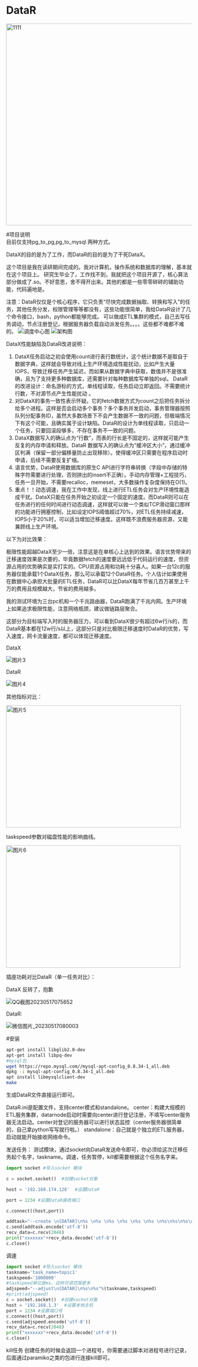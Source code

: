 # DataR
<img width="558" height="546" alt="1111" src="https://github.com/user-attachments/assets/b538b76c-06e8-4d22-9f9e-19cb550343e8" />

#项目说明  
目前仅支持pg_to_pg,pg_to_mysql 两种方式。


DataX的目的是为了工作，而DataR的目的是为了干死DataX。

这个项目是我在读研期间完成的。我对计算机，操作系统和数据库的理解，基本就在这个项目上。
研究生毕业了，工作找不到，我就把这个项目开源了，核心算法部分做成了.so。不好意思，舍不得开出来。其他的都是一些零零碎碎的辅助功能，代码遍地是。

注意：DataR仅仅是个核心程序，它只负责“尽快完成数据抽取、转换和写入”的任务，其他任务分发，权限管理等等都没有，这些功能很简单，我给DataR设计了几个命令接口，bash，python都能够完成。
可以做成ETL集群的模式，自己去写任务调动，节点注册登记，根据服务器负载自动派发任务。。。。这些都不难都不难的。
![调度中心图](https://github.com/user-attachments/assets/f7d48e9e-0f01-4d08-88aa-5fd4d5f27493)
![架构图](https://github.com/user-attachments/assets/d7ae6f33-79bb-461f-9cd8-ba4fd5f7aa06)

DataX性能缺陷及DataR改进说明：
1. DataX任务启动之初会使用count进行表行数统计，这个统计数据不是取自于数据字典，这样就会导致对线上生产环境造成性能扰动，比如产生大量IOPS，导致迁移任务产生延迟，而如果从数据字典中获取，数值并不是很准确，且为了支持更多种数据库，还需要针对每种数据库写单独的sql。  DataR的改进设计：命名游标的方式，单线程读取，任务启动立即返回。不需要统计行数，不对源节点产生性能扰动 。
2. 对DataX的事务一致性表示怀疑。它的fetch数据方式为count之后把任务拆分给多个进程。这样是否会启动多个事务？多个事务并发启动，事务管理器按照队列分配事务ID，虽然大多数场景下不会产生数据不一致的问题，但极端情况下有这个可能，且确实属于设计缺陷。DataR的设计为单线程读取，只启动一个任务，只要回滚段够多，不存在事务不一致的问题。
3. DataX数据写入的确认点为“行数”，而表的行长是不固定的，这样就可能产生反复的内存申请和释放。DataR 数据写入的确认点为“缓冲区大小”，通过缓冲区判满（保留一部分偏移量防止出现移除）。使得缓冲区只需要在程序启动时申请，后续不需要反复扩缩。
4. 语言优势，DataR使用数据库的原生C API进行字符串转换（字段中存储的特殊字符需要进行处理，否则拼出的insert不正确）。手动内存管理+工程技巧，任务一旦开始，不需要recalloc，memeset，大多数操作复杂度保持在O(1)。
5. 重点！！动态调速，我在工作中发现，线上进行ETL任务会对生产环境性能造成干扰。DataX只能在任务开始之初设定一个固定的速度。而DataR则可以在任务进行的任何时间进行动态调速，这样就可以做一个类似TCP滑动窗口那样的功能进行拥塞控制，比如设定IOPS阈值超过70%，对ETL任务持续减速，IOPS小于20%时，可以适当增加迁移速度。这样既不浪费服务器资源，又能兼顾线上生产环境。

以下为对比效果：  

极限性能超越DataX至少一倍，注意这是在单核心上达到的效果。语言优势带来的迁移速度效果是次要的，毕竟数据fetch的速度要远远低于代码运行的速度，但资源占用的优势确实是实打实的。CPU资源占用和功耗十分喜人。如果一台12c的服务器仅能承载1个DataX任务，那么可以承载12个DataR任务。个人估计如果使用在数据中心承担大批量的ETL任务，DataR可以比DataX每年节省几百万甚至上千万的费用且规模越大，节省的费用越多。  

我的测试环境为三台pc机和一个千兆路由器，DataR跑满了千兆内网。生产环境上如果追求极限性能，注意网络瓶颈，建议做链路层聚合。

这部分为目标端写入时的服务器压力，可以看到DataX很少有超过6w行/s的，而DataR基本都在12w行/s以上，这部分只是对比极限迁移速度时DataR的优势，写入速度，网卡流量速度，都可以体现迁移速度。  


DataX  

![图片3](https://github.com/user-attachments/assets/7a28b528-6240-4912-b288-96d6f8b3cf49)  


DataR  

![图片4](https://github.com/user-attachments/assets/bbe16fef-7cc7-4531-9bd4-8a9850d6d238)  



其他指标对比：  

<img width="474" height="331" alt="图片5" src="https://github.com/user-attachments/assets/12fddf2b-0456-4e3c-9cc9-25d3b3a56342" />  



taskspeed参数对磁盘性能的影响曲线。  

<img width="473" height="331" alt="图片6" src="https://github.com/user-attachments/assets/7944bd82-a515-4ab4-b018-527617438d08" />  



插座功耗对比DataR（单一任务对比）：  

DataX  反转了，抱歉

![QQ截图20230517075652](https://github.com/user-attachments/assets/7ea38124-f525-4e23-ab89-a9bc9addaebc)  


DataR:  

![微信图片_20230517080003](https://github.com/user-attachments/assets/33ad6eb9-f946-4716-b254-587d9a57c241)  


#安装  

```bash
apt-get install libglib2.0-dev
apt-get install libpq-dev
#mysql包
wget https://repo.mysql.com//mysql-apt-config_0.8.34-1_all.deb
dpkg -i mysql-apt-config_0.8.34-1_all.deb
apt install libmysqlclient-dev
make
```
生成DataR文件直接运行即可。

DataR.ini是配置文件，支持center模式和standalone。
center：构建大规模的ETL服务集群，datarnode启动时需要向center进行登记注册，不填写center服务器无法启动。center对登记的服务器可以进行状态监控（center服务器很简单的，自己拿python写写就行啦。）
standalone：自己就是个独立的ETL服务器，启动就能开始接收网络命令。

发送任务：
测试模块，通过socket向DataR发送命令即可，你必须给这次迁移任务起个名字，taskname。调速，任务暂停，kill都需要根据这个任务名字来。
 ```python
import socket #导入socket 模块

c = socket.socket()  #创建socket对象

host = '192.168.174.128'  #设置DataR

port = 1234 #设置DataR接收端口

c.connect((host,port))

addtask="--create \n[DATAR]\n%s \n%s \n%s \n%s \n%s \n%s \n%s\n%s\n%s\n%s \n%s"%('taskname=topic1','sourcehost=192.168.1.68' ,'sourcedbname=postgres' ,\'sourceuser=postgres' ,'sourcepassword=postgres' ,'pumpsql=select * from M_table ','taskspeed=0', 'row_size=1','max_tuple_size=1','parallel_thread_per_task=10','send_buffer_size=20480')
c.send(addtask.encode('utf-8'))
recv_data=c.recv(2048)
print("xxxxxxx"+recv_data.decode('utf-8'))
c.close()
```

调速
```python
import socket #导入socket 模块
taskname='task_name=topic1'
taskspeed='1000000'
#taskspeed单位是ms，这样可调范围更多
adjspeed="--adjust\n[DATAR]\n%s\n%s"%(taskname,taskspeed)
#print(adjspeed)
c = socket.socket()  #创建socket对象
host = '192.168.1.3'  #设置本地主机
port = 1234 #设置端口号
c.connect((host,port))
c.send(adjspeed.encode('utf-8'))
recv_data=c.recv(2048)
print("xxxxxxx"+recv_data.decode('utf-8'))
c.close()
```
kill任务
创建任务的时候会返回一个进程号，你需要通过脚本对进程号进行记录，后面通过paramiko之类的包进行连接kill即可。

